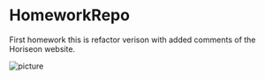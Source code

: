 # HomeworkRepo
First homework this is refactor verison with added comments of the Horiseon website.

![picture](../images/HoriseonScreenshot.png)

